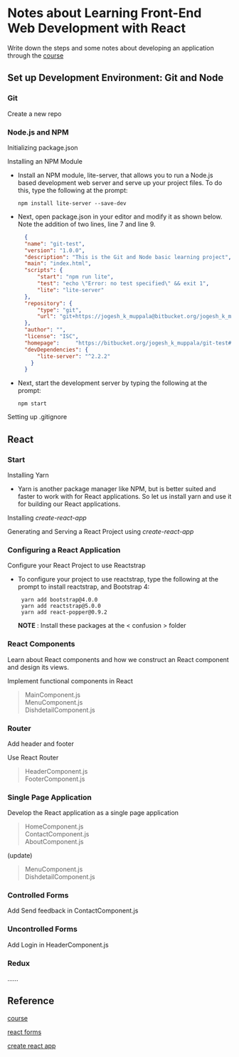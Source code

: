 # Notes about Learning Front-End Web Development with React

Write down the steps and some notes about developing an application through the [course](https://www.coursera.org/learn/front-end-react/home/welcome)

## Set up Development Environment: Git and Node

### Git

Create a new repo

### Node.js and NPM

Initializing package.json
  
Installing an NPM Module

* Install an NPM module, lite-server, that allows you to run a Node.js based development web server and serve up your project files. To do this, type the following at the prompt:
    
    `npm install lite-server --save-dev`
* Next, open package.json in your editor and modify it as shown below. Note the addition of two lines, line 7 and line 9.
  
  ```json
    {
    "name": "git-test",
    "version": "1.0.0",
    "description": "This is the Git and Node basic learning project",
    "main": "index.html",
    "scripts": {
        "start": "npm run lite",
        "test": "echo \"Error: no test specified\" && exit 1",
        "lite": "lite-server"
    },
    "repository": {
        "type": "git",
        "url": "git+https://jogesh_k_muppala@bitbucket.org/jogesh_k_muppala/git-test.git"
    },
    "author": "",
    "license": "ISC",
    "homepage":     "https://bitbucket.org/jogesh_k_muppala/git-test#readme",
    "devDependencies": {
        "lite-server": "^2.2.2"
      }
    }
  ```

* Next, start the development server by typing the following at the prompt:
    
    `npm start`

Setting up .gitignore

## React

### Start

Installing Yarn

* Yarn is another package manager like NPM, but is better suited and faster to work with for React applications. So let us install yarn and use it for building our React applications.
  
Installing *create-react-app*

Generating and Serving a React Project using *create-react-app*

### Configuring a React Application

Configure your React Project to use Reactstrap

* To configure your project to use reactstrap, type the following at the prompt to install reactstrap, and Bootstrap 4:
  
  ```
   yarn add bootstrap@4.0.0
   yarn add reactstrap@5.0.0
   yarn add react-popper@0.9.2
  ```

    **NOTE** : Install these packages at the < confusion > folder

### React Components

Learn about React components and how we construct an React component and design its views.

Implement functional components in React

>MainComponent.js  
>MenuComponent.js  
>DishdetailComponent.js

### Router

Add header and footer  

Use React Router

>HeaderComponent.js  
>FooterComponent.js  

### Single Page Application

Develop the React application as a single page application

>HomeComponent.js  
>ContactComponent.js  
>AboutComponent.js

(update)
>MenuComponent.js  
>DishdetailComponent.js

### Controlled Forms

Add Send feedback in ContactComponent.js

### Uncontrolled Forms

Add Login in HeaderComponent.js

### Redux

......

## Reference

[course](https://www.coursera.org/learn/front-end-react/home/welcome)

[react forms](https://react.docschina.org/docs/forms.html)

[create react app](https://facebook.github.io/create-react-app/docs/getting-started)